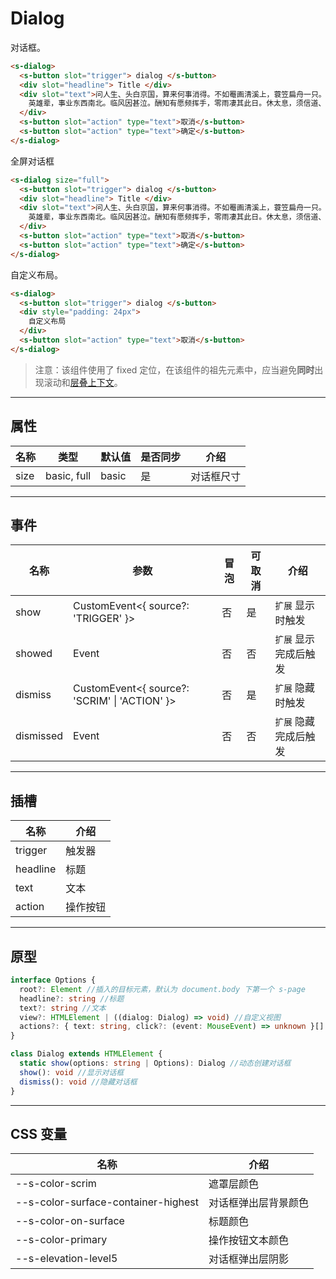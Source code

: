 # Dialog

对话框。

```html preview
<s-dialog>
  <s-button slot="trigger"> dialog </s-button>
  <div slot="headline"> Title </div>
  <div slot="text">问人生、头白京国，算来何事消得。不如罨画清溪上，蓑笠扁舟一只。人不识，且笑煮、鲈鱼趁著莼丝碧。无端酸鼻，向岐路消魂，征轮驿骑，断雁西风急。
    英雄辈，事业东西南北。临风因甚泣。酬知有愿频挥手，零雨凄其此日。休太息，须信道、诸公衮衮皆虚掷。年来踪迹。有多少雄心，几翻恶梦，泪点霜华织。
  </div>
  <s-button slot="action" type="text">取消</s-button>
  <s-button slot="action" type="text">确定</s-button>
</s-dialog>
```

全屏对话框

```html preview
<s-dialog size="full">
  <s-button slot="trigger"> dialog </s-button>
  <div slot="headline"> Title </div>
  <div slot="text">问人生、头白京国，算来何事消得。不如罨画清溪上，蓑笠扁舟一只。人不识，且笑煮、鲈鱼趁著莼丝碧。无端酸鼻，向岐路消魂，征轮驿骑，断雁西风急。
    英雄辈，事业东西南北。临风因甚泣。酬知有愿频挥手，零雨凄其此日。休太息，须信道、诸公衮衮皆虚掷。年来踪迹。有多少雄心，几翻恶梦，泪点霜华织。
  </div>
  <s-button slot="action" type="text">取消</s-button>
  <s-button slot="action" type="text">确定</s-button>
</s-dialog>
```

自定义布局。

```html preview
<s-dialog>
  <s-button slot="trigger"> dialog </s-button>
  <div style="padding: 24px">
    自定义布局
  </div>
  <s-button slot="action" type="text">取消</s-button>
</s-dialog>
```

> 注意：该组件使用了 fixed 定位，在该组件的祖先元素中，应当避免**同时**出现滚动和[层叠上下文](https://developer.mozilla.org/zh-CN/docs/Web/CSS/CSS_positioned_layout/Understanding_z-index/Stacking_context)。

---

## 属性

| 名称 | 类型         | 默认值 | 是否同步 | 介绍      |
| ---- | ----------- | ------ | ------- | --------- |
| size | basic, full | basic  | 是      | 对话框尺寸 |

---

## 事件

| 名称      | 参数                                           | 冒泡 | 可取消 | 介绍                |
| --------- |---------------------------------------------- |------|------ |-------------------- |
| show      | CustomEvent<{ source?: 'TRIGGER' }>           | 否   | 是    | `扩展` 显示时触发     |
| showed    | Event                                         | 否   | 否    | `扩展` 显示完成后触发 |
| dismiss   | CustomEvent<{ source?: 'SCRIM' \| 'ACTION' }> | 否   | 是    | `扩展` 隐藏时触发     |
| dismissed | Event                                         | 否   | 否    | `扩展` 隐藏完成后触发 |

---

## 插槽

| 名称     | 介绍     |
| -------- | ------- |
| trigger  | 触发器   |
| headline | 标题     |
| text     | 文本     |
| action   | 操作按钮 |

---

## 原型

```ts
interface Options {
  root?: Element //插入的目标元素，默认为 document.body 下第一个 s-page
  headline?: string //标题
  text?: string //文本
  view?: HTMLElement | ((dialog: Dialog) => void) //自定义视图
  actions?: { text: string, click?: (event: MouseEvent) => unknown }[] //操作按钮
}

class Dialog extends HTMLElement {
  static show(options: string | Options): Dialog //动态创建对话框
  show(): void //显示对话框
  dismiss(): void //隐藏对话框
} 
```

---

## CSS 变量

| 名称                                | 介绍                |
| ----------------------------------- | ------------------ |
| --s-color-scrim                     | 遮罩层颜色          |
| --s-color-surface-container-highest | 对话框弹出层背景颜色 |
| --s-color-on-surface                | 标题颜色            |
| --s-color-primary                   | 操作按钮文本颜色     |
| --s-elevation-level5                | 对话框弹出层阴影     |